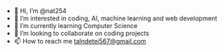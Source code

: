 - 👋 Hi, I’m @nat254
- 👀 I’m interested in coding, AI, machine learning and web development
- 🌱 I’m currently learning Computer Science
- 💞️ I’m looking to collaborate on coding projects
- 📫 How to reach me talndetei567@gmail.com

<!---
nat254/nat254 is a ✨ special ✨ repository because its `README.md` (this file) appears on your GitHub profile.
You can click the Preview link to take a look at your changes.
--->
